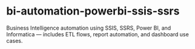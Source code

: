 # bi-automation-powerbi-ssis-ssrs
Business Intelligence automation using SSIS, SSRS, Power BI, and Informatica — includes ETL flows, report automation, and dashboard use cases.

